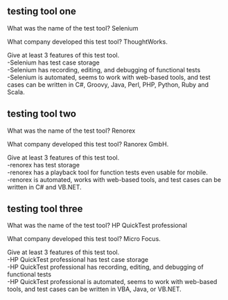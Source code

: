 <h2> testing tool one </h2>

What was the name of the test tool?
Selenium

What company developed this test tool?
ThoughtWorks.

Give at least 3 features of this test tool. <br />
-Selenium has test case storage <br />
-Selenium has recording, editing, and debugging of functional tests <br />
-Selenium is automated, seems to work with web-based tools, and test cases can be written in C#, Groovy, Java, Perl, PHP, Python, Ruby and Scala. <br />

<h2> testing tool two </h2>

What was the name of the test tool?
Renorex

What company developed this test tool?
Ranorex GmbH.

Give at least 3 features of this test tool. <br />
-renorex has test storage <br />
-renorex has a playback tool for function tests even usable for mobile. <br />
-renorex is automated, works with web-based tools, and test cases can be written in C# and VB.NET. <br />

<h2> testing tool three </h2>

What was the name of the test tool?
HP QuickTest professional

What company developed this test tool?
Micro Focus.

Give at least 3 features of this test tool. <br />
-HP QuickTest professional has test case storage <br />
-HP QuickTest professional has recording, editing, and debugging of functional tests <br />
-HP QuickTest professional is automated, seems to work with web-based tools, and test cases can be written in  VBA, Java, or VB.NET. <br />
